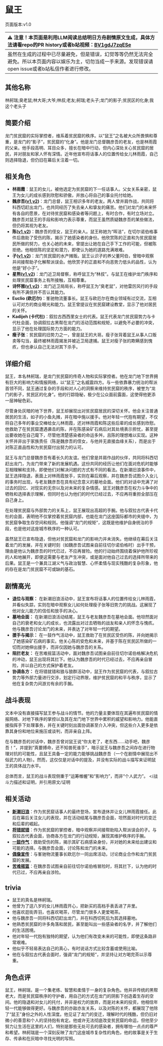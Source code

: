 # 鼠王
页面版本:v1.0
 

| :warning: 注意！本页面是利用LLM阅读总结明日方舟剧情原文生成，具体方法请看repo的PR history或者b站视频：[BV1gdJ7zqESe](https://www.bilibili.com/video/BV1gdJ7zqESe/)         |
|:----------------------------|
| 虽然在生成的过程中已尽量避免，但是错误，幻觉等等仍然无法完全避免。所以本页面内容以娱乐为主，切勿当成一手来源。发现错误请open issue或者b站私信作者进行修改。|



## 其他名称
林舸瑞;臭老鼠;林大哥;大爷;林叔;老友;舸瑞;老头子;龙门的影子;贫民区的化身;我这个老头子
## 简要介绍
龙门贫民窟的实际掌控者，维系着贫民窟的秩序。以“鼠王”之名被大众所畏惧和尊重，是龙门的“影子”，贫民窟的“化身”。他是龙门总督魏彦吾的老友，也是林雨霞的父亲。他手段高明、耳目众多，擅长在暗中行动，但内心深处关心贫民窟的居民，并对朋友和家人怀有深情。近年他宣布将话事人的位置传给女儿林雨霞，自己则选择隐退，但仍旧在幕后关注着一切。
## 相关角色
-   **林雨霞**：鼠王的女儿，被他选定为贫民窟的下一任话事人。父女关系亲密，鼠王为女儿的成长感到欣慰和骄傲，并放心将自己的事业托付给她。
-   **魏彦吾([v1](extended_char_wei_yan_wu.md),[v2](../char_v3/extended_char_wei_yan_wu.md))**：龙门总督，鼠王相识多年的老友。两人曾并肩作战，共同将科西切赶出龙门，也共同经历了失去亲人和挚友的痛苦。他们对龙门的未来怀有各自的愿景，在对待贫民窟和感染者等问题上，有时合作，有时立场对立。魏彦吾对鼠王的手段和影响力表示尊重，而鼠王虽然质疑魏彦吾的某些做法，但仍将其视为老友。
-   **陈([v1](char_010_chen.md),[v2](../char_v3/char_010_chen.md))**：魏彦吾的侄女，鼠王的亲人。鼠王称她为“晖洁”，在切尔诺伯格事件后救助了受伤的陈，揭示了她感染者的身份。他欣赏陈的正直和为贫民窟居民所做的努力，也关心她的未来，曾提出让她在自己手下工作的可能，但被陈拒绝。他相信陈的坚定和潜力，即使认为她的道路充满艰难。
-   **孑([v1](char_272_strong.md),[v2](../char_v3/char_272_strong.md))**：龙门贫民窟的水产摊贩。鼠王认识孑的养父董阿伯，曾暗中观察并间接帮助孑化解帮派误会。他欣赏孑的正直和不向恶势力低头的品性，认为他是“好小子”。
-   **星熊([v1](char_136_hsguma.md),[v2](../char_v3/char_136_hsguma.md))**：龙门近卫局督察，称呼鼠王为“林叔”。与鼠王在维护龙门秩序和处理贫民窟事务上有所接触，互相尊重。
-   **诗怀雅([v1](char_308_swire.md),[v2](../char_v3/char_308_swire.md))**：龙门近卫局局长，称呼鼠王为“臭老鼠”，对他雷厉风行的手段有所不满但并不否认其能力。
-   **Euclio (欧厄尔)**：峯驰物流董事长。鼠王与欧厄尔在商业领域有过交流，互相认可对方的商业眼光和能力。鼠王曾提议在贫民窟建设教堂，显示了他对居民的关怀。
-   **Kadijeh (卡代杜)**：叙拉古西西里女士的代表。鼠王代表龙门贫民窟势力与卡代杜会面，协调叙拉古黑帮在龙门的活动范围和规矩，以避免不必要的冲突，显示了他在处理国际势力方面的能力。
-   **瘦子张**：贫民窟的旧势力之一，曾是鼠王的大哥。瘦子张背着鼠王从事人口贩卖等勾当，最终被林雨霞揭发并被近卫局逮捕。鼠王对瘦子张的欺瞒感到愧疚，但也承认自己无法对其下杀手。
## 详细介绍
鼠王，本名林舸瑞，是龙门贫民窟的传奇人物和实际掌控者。他在龙门地下世界拥有巨大的影响力和情报网络，以“鼠王”之名威震四方。与一些依靠暴力统治的帮派首领不同，鼠王通过复杂的手段和对人心的洞察来维持贫民窟的秩序，被誉为“龙门的影子，贫民区的化身”。他的行踪隐秘，极少在公众面前露面，这使得他更添一层神秘色彩。

尽管身处灰暗的地下世界，鼠王却展现出对贫民窟居民的深切关怀。他会关注普通居民的生活，如孑的小鱼丸摊，并在暗中施以援手。他对年轻一代抱有期望，不仅将自己多年的事业交棒给女儿林雨霞，还对林雨霞和陈这些后辈的成长感到欣慰。他救助了在贫民窟遭遇袭击的陈，并在陈感染矿石病后对其处境表示担忧，甚至提出要收她在自己麾下，尽管他清楚感染者的命运多舛，且陈的理想难以实现。这种关怀并非出于家族责任（陈是魏彦吾的侄女，与他并无直接血缘关系），而是出于对陈正直品性和为贫民窟付出努力的认可。

鼠王与龙门总督魏彦吾有着长久的友谊。他们曾是并肩作战的伙伴，共同将科西切赶出龙门，为龙门带来了新的发展机遇。这份共同的经历让他们在面对危机时能够互相理解和支持，即使他们对解决问题的方式有不同的看法。在新潮旧浪事件中，鼠王选择隐退，表面上对林雨霞放手，实则在幕后观察，并在魏彦吾试图介入女儿的事务时出现，与老友魏彦吾在具有纪念意义的墓地会面。他们的对话中充满了对过去的回忆、对现实的无奈以及对未来的复杂情感。鼠王对魏彦吾在权力斗争中的牺牲和选择表示理解，但同时也认为他们的时代已经过去，不应再将重担全部压在自己身上。

在处理贫民窟与外部势力的关系上，鼠王展现出高超的手腕。他与叙拉古代表卡代杜的会面，表明他不仅掌控着贫民窟内部，也能在龙门这座国际都市的夹缝中，为贫民窟争取生存空间和规则。他强调“龙门的规矩”，这既是他维护自身统治的手段，也是他对这座城市秩序的一种认可。

虽然鼠王已宣布隐退，但他对贫民窟和龙门的影响力并未消失。他继续在幕后关注着龙门的发展，并在关键时刻（如魏彦吾试图亲自前往切尔诺伯格时）出手干预，理由是他认为魏彦吾的时代已过，不应再冒险。他的行动始终围绕着保护他所珍视的人和地展开，即便这需要与老友产生冲突，或是面对他自己过去的选择所带来的后果。鼠王是一个兼具江湖义气与政治智慧、心怀柔情与现实残酷的复杂形象，他的存在是龙门贫民窟不可或缺的基石。
## 剧情高光
*   **退位与观察：** 在新潮旧浪活动中，鼠王宣布将话事人的位置传给女儿林雨霞，并看似失踪，实则在暗中观察女儿如何处理瘦子张等旧势力的挑战。这展现了他对女儿能力的信任和放手的决心。
*   **墓地会面：** 在新潮旧浪活动结尾，鼠王与老友魏彦吾在墓地会面。他坦然面对自己的衰老和女儿的成长，也流露出对过去牺牲的战友和亲人的怀念与愧疚。他与魏彦吾讨论龙门的未来，并表达了对年轻一代的期望。
*   **援手与揭示：** 在一鼓作气活动中，鼠王救助了在贫民区受伤的陈，并向她揭示了她感染矿石病的事实。他关心陈的安危和未来，并基于陈在贫民区所做的一切而对她伸出援手，而非仅因她与魏彦吾的关系。
*   **阻拦老友：** 在苦难摇篮活动中，面对魏彦吾试图亲自前往切尔诺伯格解决危机的冲动，鼠王出现将其拦下。他认为魏彦吾的时代已经过去，不应再亲自冒险，并以自己的方式保护着老友。
*   **协调各方：** 在将错就错和狼与狼群活动中，鼠王作为贫民窟的代表，与叙拉古势力等外部力量进行交涉，划定行动界限，维护贫民窟的和平与秩序，显示了他在复杂势力间游刃有余的手腕。
## 战斗表现
文本中没有直接描写鼠王参与战斗的情节。他的力量主要体现在其遍布贫民窟的情报网络、对地下秩序的掌控以及其在龙门地下世界中累积的威望和影响力。他能直接指挥手下处理事务，并在关键时刻出面协调甚至介入冲突，但这些介入更多是依靠其身份和地位来施压或谈判，而非亲自上阵。

在与魏彦吾的对话中，魏彦吾曾对鼠王说“你太老了，老东西......动手吧，魏彦吾！”，并提到“真要搏命，还不知兽死谁手”，暗示鼠王与魏彦吾之间存在进行物理对抗的可能性，且鼠王具备一定的能力能够挑战魏彦吾（一个在剧情中展现出不俗武力的人物）。然而，这仅仅是对话中的提及，并没有实际的战斗描写来证明鼠王的具体战力水平。

总体而言，鼠王的战斗表现侧重于“运筹帷幄”和“影响力”，而非“个人武力”。
</战斗力描述和证明，并引用原文/证明
## 相关活动
-   **[新潮旧浪](../stories/story_lin_set_1.md)**：作为贫民窟话事人的最终登场，宣布退休并让女儿林雨霞接任。此后在幕后关注女儿的表现，并在活动结尾与魏彦吾会面，坦然面对时代的变迁和后辈的崛起。
-   **[将错就错](../stories/story_strong_set_1.md)**：作为贫民窟的掌控者，暗中观察并间接帮助陷入帮派误会的孑。与叙拉古代表会面，协商各方在龙门的行动规矩，展现其维护秩序的手腕。
-   **[一鼓作气](../stories/story_chen_set_1.md)**：救助受伤的陈，揭示其矿石病感染身份，并对她的未来给出建议和可能的选择。与魏彦吾会面，讨论陈和龙门的未来。
-   **[偶像宣传](../stories/story_archet_set_1.md)**：与峯驰物流董事长欧厄尔一同出席活动，讨论商业合作和龙门贫民窟的发展。
-   **[苦难摇篮](../stories/main_7.md)**：在魏彦吾试图亲自前往切尔诺伯格冒险时，将其拦下，认为他的时代已过，不应再亲自涉险。
## trivia
*   鼠王的真名是林舸瑞。
*   他曾为了逗八岁的女儿林雨霞开心，把新买的高档手表丢进了井里。
*   他喜欢逛街弄羽，也喜欢喝茶，尽管龙门很多人更爱喝茶。
*   他与魏彦吾一同将科西切赶出龙门，并在科西切死后为其选择墓地。
*   他熟悉贫民窟的许多角落和居民，甚至能叫出一些感染者的名字，并了解他们的生活困境。
*   他对年轻一代抱有独特的期望，认为他们有改变未来的可能性，即使这条路非常艰难。
*   他似乎不轻易表达自己的真心，有时说话方式比较含蓄或使用比喻。
*   他在与叙拉古代表会面时，强调“龙门的规矩”，并坚持让对方喝完茶以示尊重。
## 角色点评
鼠王，林舸瑞，是一个集老练、智慧和柔情于一身的复杂角色。他并非传统的黑帮老大，而是贫民窟秩序的守护者，用自己的方式在龙门的阴影下创造着生存的空间。他的隐退和对女儿的托付，并非是权力的放弃，而是对未来的投资，他相信年轻一代能够做得更好。与魏彦吾的亦敌亦友关系，以及对陈的关怀，都展现了他除了“鼠王”身份之外的人性深度。他见证了龙门的变迁，理解时代的残酷，但仍旧对微小的善意和个人的坚持抱有肯定。他或许无法彻底改变贫民窟的命运，但他至少努力让生活在这里的人们，特别是那些无处可去的感染者，拥有哪怕一点点的尊严和希望。林舸瑞是一个深刻反映了龙门这座城市复杂性的角色，他的故事是关于生存、传承和在灰暗中寻找光明的写照。
